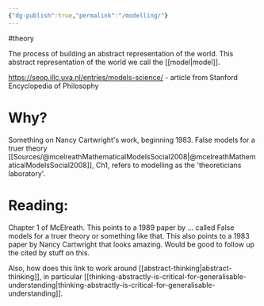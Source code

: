 ```yaml
---
{"dg-publish":true,"permalink":"/modelling/"}
---
```


#theory 

The process of building an abstract representation of the world. This abstract representation of the world we call the [[model\|model]].

https://seop.illc.uva.nl/entries/models-science/ - article from Stanford Encyclopedia of Philosophy


# Why?

Something on Nancy Cartwright's work, beginning 1983. 
False models for a truer theory
[[Sources/@mcelreathMathematicalModelsSocial2008\|@mcelreathMathematicalModelsSocial2008]], Ch1, refers to modelling as the 'theoreticians laboratory'.

# Reading:

Chapter 1 of McElreath. This points to a 1989 paper by ... called False models for a truer theory or something like that. This also points to a 1983 paper by Nancy Cartwright that looks amazing. Would be good to follow up the cited by stuff on this. 

Also, how does this link to work around [[abstract-thinking\|abstract-thinking]], in particular [[thinking-abstractly-is-critical-for-generalisable-understanding\|thinking-abstractly-is-critical-for-generalisable-understanding]]. 